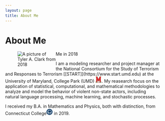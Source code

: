 ```yaml
---
layout: page
title: About Me
---
```


# About Me

<figure style="padding-right: 10px;" ALIGN="left">
    <img src="https://raw.githubusercontent.com/tyleraclark/tyleraclark.github.io/main/_images/a_photo_of_me.jpg" alt="A picture of Tyler A. Clark from 2018"  width="30%" height="30%" ALIGN="left"/>
    <figcaption ALIGN="left">Me in 2018</figcaption>
</figure> I am a modeling researcher and project manager at the National Consortium for the Study of Terrorism and Responses to Terrorism [[START]](https://www.start.umd.edu) at the University of Maryland, College Park (UMD) <a href="https://umd.edu/"><img src="https://raw.githubusercontent.com/tyleraclark/tyleraclark.github.io/main/_images/umd.png" width="20" height="20" /></a>. My reasearch focus on the application of statistical, computational, and mathematical methodologies to analyze and model the behavior of violent non-state actors, including natural language processing, machine learning, and stochastic processes.

I received my B.A. in Mathematics and Physics, both with distinction, from Connecticut College<a href="https://conncoll.edu/"><img src="https://raw.githubusercontent.com/tyleraclark/tyleraclark.github.io/main/_images/CC.svg" width="20" height="20" /></a> in 2019.